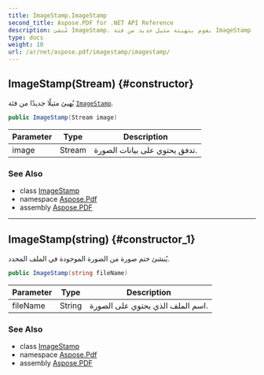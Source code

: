 ```yaml
---
title: ImageStamp.ImageStamp
second_title: Aspose.PDF for .NET API Reference
description: مُنشئ ImageStamp. يقوم بتهيئة مثيل جديد من فئة ImageStamp
type: docs
weight: 10
url: /ar/net/aspose.pdf/imagestamp/imagestamp/
---
```

## ImageStamp(Stream) {#constructor}

يُهيئ مثيلًا جديدًا من فئة [`ImageStamp`](../).

```csharp
public ImageStamp(Stream image)
```

| Parameter | Type | Description |
| --- | --- | --- |
| image | Stream | تدفق يحتوي على بيانات الصورة. |

### See Also

* class [ImageStamp](../)
* namespace [Aspose.Pdf](../../../aspose.pdf/)
* assembly [Aspose.PDF](../../../)

---

## ImageStamp(string) {#constructor_1}

يُنشئ ختم صورة من الصورة الموجودة في الملف المحدد.

```csharp
public ImageStamp(string fileName)
```

| Parameter | Type | Description |
| --- | --- | --- |
| fileName | String | اسم الملف الذي يحتوي على الصورة. |

### See Also

* class [ImageStamp](../)
* namespace [Aspose.Pdf](../../../aspose.pdf/)
* assembly [Aspose.PDF](../../../)